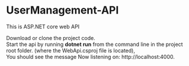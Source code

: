 # UserManagement-API
This is ASP.NET core web API

Download or clone the project code.</br>
Start the api by running **dotnet run** from the command line in the project root folder. (where the WebApi.csproj file is located),</br> You should see the message Now listening on: http://localhost:4000.
